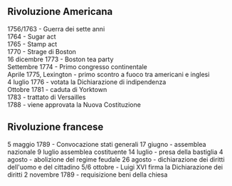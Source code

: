 ## Rivoluzione Americana
1756/1763 - Guerra dei sette anni  
1764 - Sugar act  
1765 - Stamp act  
1770 - Strage di Boston  
16 dicembre 1773 - Boston tea party  
Settembre 1774 - Primo congresso continentale  
Aprile 1775, Lexington - primo scontro a fuoco tra americani e inglesi  
4 luglio 1776 - votata la Dichiarazione di indipendenza  
Ottobre 1781 - caduta di Yorktown  
1783 - trattato di Versailles  
1788 - viene approvata la Nuova Costituzione


## Rivoluzione francese
5 maggio 1789 - Convocazione stati generali
17 giugno - assemblea nazionale
9 luglio assemblea costituente
14 luglio - presa della bastiglia
4 agosto - abolizione del regime feudale
26 agosto - dichiarazione dei diritti dell'uomo e del cittadino
5/6 ottobre - Luigi XVI firma la Dichiarazione dei diritti
2 novembre 1789 - requisizione beni della chiesa

